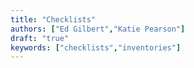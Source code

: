 ```yaml
---
title: "Checklists"
authors: ["Ed Gilbert","Katie Pearson"]
draft: "true"
keywords: ["checklists","inventories"]
---
```

